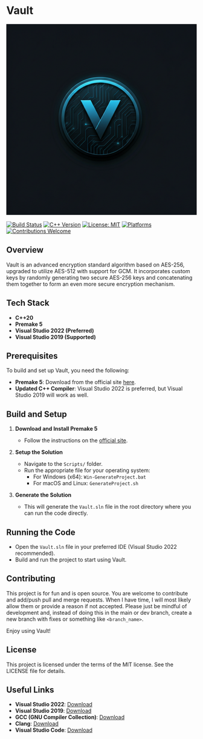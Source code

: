 # Vault

![Vault's LOGO](Resources/Vault-LOGO.png)

[![Build Status](https://img.shields.io/badge/build-passing-brightgreen)](https://github.com/NorthernL1ghts/vault)
[![C++ Version](https://img.shields.io/badge/C%2B%2B-20-blue)](https://isocpp.org/)
[![License: MIT](https://img.shields.io/badge/License-MIT-yellow)](https://opensource.org/licenses/MIT)
[![Platforms](https://img.shields.io/badge/platforms-Windows%20%7C%20macOS%20%7C%20Linux-blue)](https://github.com/NorthernL1ghts/vault)
[![Contributions Welcome](https://img.shields.io/badge/contributions-welcome-brightgreen)](https://github.com/NorthernL1ghts/vault)

## Overview

Vault is an advanced encryption standard algorithm based on AES-256, upgraded to utilize AES-512 with support for GCM. It incorporates custom keys by randomly generating two secure AES-256 keys and concatenating them together to form an even more secure encryption mechanism.

## Tech Stack

- **C++20**
- **Premake 5**
- **Visual Studio 2022 (Preferred)**
- **Visual Studio 2019 (Supported)**

## Prerequisites

To build and set up Vault, you need the following:

- **Premake 5**: Download from the official site [here](https://premake.github.io/download).
- **Updated C++ Compiler**: Visual Studio 2022 is preferred, but Visual Studio 2019 will work as well.

## Build and Setup

1. **Download and Install Premake 5**
    - Follow the instructions on the [official site](https://premake.github.io/download).

2. **Setup the Solution**
    - Navigate to the `Scripts/` folder.
    - Run the appropriate file for your operating system:
        - For Windows (x64): `Win-GenerateProject.bat`
        - For macOS and Linux: `GenerateProject.sh`

3. **Generate the Solution**
    - This will generate the `Vault.sln` file in the root directory where you can run the code directly.

## Running the Code

- Open the `Vault.sln` file in your preferred IDE (Visual Studio 2022 recommended).
- Build and run the project to start using Vault.

## Contributing

This project is for fun and is open source. You are welcome to contribute and add/push pull and merge requests. When I have time, I will most likely allow them or provide a reason if not accepted. Please just be mindful of development and, instead of doing this in the main or dev branch, create a new branch with fixes or something like `<branch_name>`.

Enjoy using Vault!

## License

This project is licensed under the terms of the MIT license. See the LICENSE file for details.

## Useful Links

- **Visual Studio 2022**: [Download](https://visualstudio.microsoft.com/downloads/)
- **Visual Studio 2019**: [Download](https://visualstudio.microsoft.com/vs/older-downloads/)
- **GCC (GNU Compiler Collection)**: [Download](https://gcc.gnu.org/)
- **Clang**: [Download](https://releases.llvm.org/download.html)
- **Visual Studio Code**: [Download](https://code.visualstudio.com/download)

